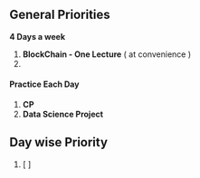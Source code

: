 ## General Priorities 
**4 Days a week**

1. **BlockChain - One Lecture** ( at convenience )
2. 
#### Practice  Each Day

1. **CP**
2. **Data Science Project**

## Day wise Priority

1. [ ] 
